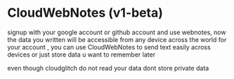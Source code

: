 # CloudWebNotes (v1-beta)
signup with your google account or github account and use webnotes, now the data you written will be accessible from any device across the world for your account , you can use CloudWebNotes to send text easily across devices or just store data u want to remember later

even though cloudglitch do not read your data dont store private data
